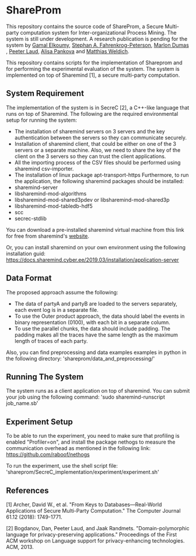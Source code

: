 # ShareProm
This repository contains the source code of ShareProm, a Secure Multi-party computation system for Inter-organizational Process Mining. The system is still under development. A research publication is pending for the system by [Gamal Elkoumy](https://scholar.google.com/citations?user=Y1ze0vQAAAAJ&hl=en&oi=ao), [Stephan A. Fahrenkrog-Peterson](https://scholar.google.com/citations?user=Le-1B90AAAAJ&hl=en&oi=sra), [Marlon Dumas](https://scholar.google.com/citations?user=9lIttRkAAAAJ&hl=en&oi=ao) , [Peeter Laud](https://scholar.google.com/citations?user=3hc5DR8AAAAJ&hl=en&oi=ao), [Alisa Pankova](https://scholar.google.com/citations?user=KG2eH5sAAAAJ&hl=en&oi=ao) and [Matthias Weldich](https://scholar.google.com/citations?user=P_9a7I0AAAAJ&hl=en).

This repository contains scripts for the implementation of Shareprom and for performing the experimental evaluation of the system. The system is implemented on top of Sharemind [1], a secure multi-party computation. 

## System Requirement
The implementation of the system is in SecreC [2], a C++-like language that runs on top of Sharemind. The following are the required environmental setup for running the system:
* The installation of sharemind servers on 3 servers and the key authentication between the servers so they can communicate securely.
* Installation of sharemind client, that could be either on one of the 3 servers or a separate machine. Also, we need to share the key of the client on the 3 servers so they can trust the client applications.
* All the importing process of the CSV files should be performed using sharemind csv-importer.
* The installation of linux package apt-transport-https
Furthermore, to run the application, the following sharemind packages should be installed:
* sharemind-server 
* libsharemind-mod-algorithms 
* libsharemind-mod-shared3pdev or libsharemind-mod-shared3p
* libsharemind-mod-tabledb-hdf5 
* scc 
* secrec-stdlib

You can download a pre-installed sharemind virtual machine from this link for free from sharemind's [website](https://sharemind.cyber.ee/).

Or, you can install sharemind on your own environment using the following installation guid:
https://docs.sharemind.cyber.ee/2019.03/installation/application-server



## Data Format
The proposed approach assume the following:
* The data of partyA and partyB are loaded to the servers separately, each event log is in a separate file.
* To use the Outer product approach, the data should label the events in binary representation (0100), with each bit in a separate column.
* To use the parallel chunks, the data should include padding. The padding makes all the traces have the same length as the maximum length of traces of each party. 

Also, you can find preprocessing and data examples examples in python in the following directory:
'shareprom/data_and_preprocessing/'

## Running The System
The system runs as a client application on top of sharemind. You can submit your job using the following command:
'sudo sharemind-runscript job_name.sb'

## Experiment Setup
To be able to run the experiment, you need to make sure that profiling is enabled "Profiler=on", and install the package nethogs to measure the communication overhead as mentioned in the following link:
https://github.com/raboof/nethogs

To run the experiment, use the shell script file:
'shareprom/SecreC_implementation/experiment/experiment.sh'


## References
[1] Archer, David W., et al. "From Keys to Databases—Real-World Applications of Secure Multi-Party Computation." The Computer Journal 61.12 (2018): 1749-1771.

[2] Bogdanov, Dan, Peeter Laud, and Jaak Randmets. "Domain-polymorphic language for privacy-preserving applications." Proceedings of the First ACM workshop on Language support for privacy-enhancing technologies. ACM, 2013.
